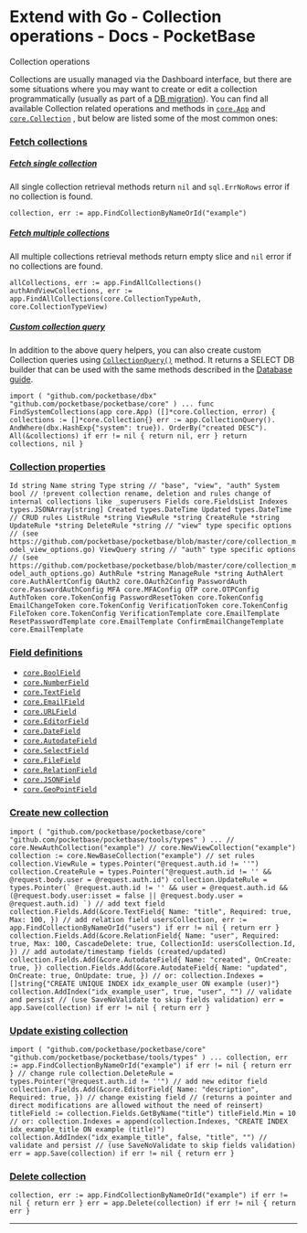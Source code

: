# Extend with Go - Collection operations - Docs - PocketBase
Collection operations

Collections are usually managed via the Dashboard interface, but there are some situations where you may want to create or edit a collection programmatically (usually as part of a [DB migration](https://pocketbase.io/docs/go-migrations)). You can find all available Collection related operations and methods in [`core.App`](https://pkg.go.dev/github.com/pocketbase/pocketbase/core#App) and [`core.Collection`](https://pkg.go.dev/github.com/pocketbase/pocketbase/core#Collection) , but below are listed some of the most common ones:

### [Fetch collections](#fetch-collections)

##### [Fetch single collection](#fetch-single-collection)

All single collection retrieval methods return `nil` and `sql.ErrNoRows` error if no collection is found.

`collection, err := app.FindCollectionByNameOrId("example")`

##### [Fetch multiple collections](#fetch-multiple-collections)

All multiple collections retrieval methods return empty slice and `nil` error if no collections are found.

`allCollections, err := app.FindAllCollections() authAndViewCollections, err := app.FindAllCollections(core.CollectionTypeAuth, core.CollectionTypeView)`

##### [Custom collection query](#custom-collection-query)

In addition to the above query helpers, you can also create custom Collection queries using [`CollectionQuery()`](https://pkg.go.dev/github.com/pocketbase/pocketbase/core#CollectionQuery) method. It returns a SELECT DB builder that can be used with the same methods described in the [Database guide](https://pocketbase.io/docs/go-database).

`import ( "github.com/pocketbase/dbx" "github.com/pocketbase/pocketbase/core" ) ... func FindSystemCollections(app core.App) ([]*core.Collection, error) { collections := []*core.Collection{} err := app.CollectionQuery(). AndWhere(dbx.HashExp{"system": true}). OrderBy("created DESC"). All(&collections) if err != nil { return nil, err } return collections, nil }`

### [Collection properties](#collection-properties)

`Id string Name string Type string // "base", "view", "auth" System bool // !prevent collection rename, deletion and rules change of internal collections like _superusers Fields core.FieldsList Indexes types.JSONArray[string] Created types.DateTime Updated types.DateTime // CRUD rules ListRule *string ViewRule *string CreateRule *string UpdateRule *string DeleteRule *string // "view" type specific options // (see https://github.com/pocketbase/pocketbase/blob/master/core/collection_model_view_options.go) ViewQuery string // "auth" type specific options // (see https://github.com/pocketbase/pocketbase/blob/master/core/collection_model_auth_options.go) AuthRule *string ManageRule *string AuthAlert core.AuthAlertConfig OAuth2 core.OAuth2Config PasswordAuth core.PasswordAuthConfig MFA core.MFAConfig OTP core.OTPConfig AuthToken core.TokenConfig PasswordResetToken core.TokenConfig EmailChangeToken core.TokenConfig VerificationToken core.TokenConfig FileToken core.TokenConfig VerificationTemplate core.EmailTemplate ResetPasswordTemplate core.EmailTemplate ConfirmEmailChangeTemplate core.EmailTemplate`

### [Field definitions](#field-definitions)

*   [`core.BoolField`](https://pkg.go.dev/github.com/pocketbase/pocketbase/core#BoolField)
*   [`core.NumberField`](https://pkg.go.dev/github.com/pocketbase/pocketbase/core#NumberField)
*   [`core.TextField`](https://pkg.go.dev/github.com/pocketbase/pocketbase/core#TextField)
*   [`core.EmailField`](https://pkg.go.dev/github.com/pocketbase/pocketbase/core#EmailField)
*   [`core.URLField`](https://pkg.go.dev/github.com/pocketbase/pocketbase/core#URLField)
*   [`core.EditorField`](https://pkg.go.dev/github.com/pocketbase/pocketbase/core#EditorField)
*   [`core.DateField`](https://pkg.go.dev/github.com/pocketbase/pocketbase/core#DateField)
*   [`core.AutodateField`](https://pkg.go.dev/github.com/pocketbase/pocketbase/core#AutodateField)
*   [`core.SelectField`](https://pkg.go.dev/github.com/pocketbase/pocketbase/core#SelectField)
*   [`core.FileField`](https://pkg.go.dev/github.com/pocketbase/pocketbase/core#FileField)
*   [`core.RelationField`](https://pkg.go.dev/github.com/pocketbase/pocketbase/core#RelationField)
*   [`core.JSONField`](https://pkg.go.dev/github.com/pocketbase/pocketbase/core#JSONField)
*   [`core.GeoPointField`](https://pkg.go.dev/github.com/pocketbase/pocketbase/core#GeoPointField)

### [Create new collection](#create-new-collection)

``import ( "github.com/pocketbase/pocketbase/core" "github.com/pocketbase/pocketbase/tools/types" ) ... // core.NewAuthCollection("example") // core.NewViewCollection("example") collection := core.NewBaseCollection("example") // set rules collection.ViewRule = types.Pointer("@request.auth.id != ''") collection.CreateRule = types.Pointer("@request.auth.id != '' && @request.body.user = @request.auth.id") collection.UpdateRule = types.Pointer(` @request.auth.id != '' && user = @request.auth.id && (@request.body.user:isset = false || @request.body.user = @request.auth.id) `) // add text field collection.Fields.Add(&core.TextField{ Name: "title", Required: true, Max: 100, }) // add relation field usersCollection, err := app.FindCollectionByNameOrId("users") if err != nil { return err } collection.Fields.Add(&core.RelationField{ Name: "user", Required: true, Max: 100, CascadeDelete: true, CollectionId: usersCollection.Id, }) // add autodate/timestamp fields (created/updated) collection.Fields.Add(&core.AutodateField{ Name: "created", OnCreate: true, }) collection.Fields.Add(&core.AutodateField{ Name: "updated", OnCreate: true, OnUpdate: true, }) // or: collection.Indexes = []string{"CREATE UNIQUE INDEX idx_example_user ON example (user)"} collection.AddIndex("idx_example_user", true, "user", "") // validate and persist // (use SaveNoValidate to skip fields validation) err = app.Save(collection) if err != nil { return err }``

### [Update existing collection](#update-existing-collection)

`import ( "github.com/pocketbase/pocketbase/core" "github.com/pocketbase/pocketbase/tools/types" ) ... collection, err := app.FindCollectionByNameOrId("example") if err != nil { return err } // change rule collection.DeleteRule = types.Pointer("@request.auth.id != ''") // add new editor field collection.Fields.Add(&core.EditorField{ Name: "description", Required: true, }) // change existing field // (returns a pointer and direct modifications are allowed without the need of reinsert) titleField := collection.Fields.GetByName("title") titleField.Min = 10 // or: collection.Indexes = append(collection.Indexes, "CREATE INDEX idx_example_title ON example (title)") collection.AddIndex("idx_example_title", false, "title", "") // validate and persist // (use SaveNoValidate to skip fields validation) err = app.Save(collection) if err != nil { return err }`

### [Delete collection](#delete-collection)

`collection, err := app.FindCollectionByNameOrId("example") if err != nil { return err } err = app.Delete(collection) if err != nil { return err }`

* * *
